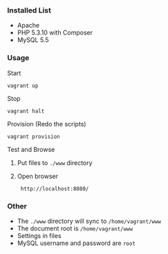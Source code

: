 ### Installed List

- Apache
- PHP 5.3.10 with Composer
- MySQL 5.5

### Usage

Start
	
	vagrant up
	
Stop

	vagrant halt
	
Provision (Redo the scripts)

	vagrant provision
	
Test and Browse

1. Put files to `./www` directory
2. Open browser

		http://localhost:8080/

### Other

- The `./www` directory will sync to `/home/vagrant/www`
- The document root is `/home/vagrant/www`
- Settings in files
- MySQL username and password are `root`
